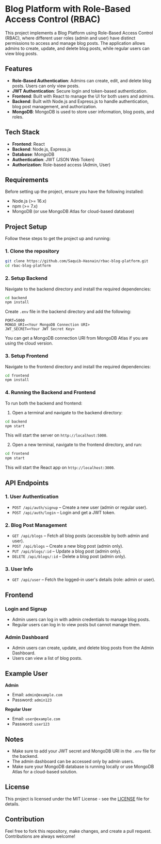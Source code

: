 # Blog Platform with Role-Based Access Control (RBAC)

This project implements a Blog Platform using Role-Based Access Control (RBAC), where different user roles (admin and user) have distinct permissions to access and manage blog posts. The application allows admins to create, update, and delete blog posts, while regular users can view blog posts.

## Features

- **Role-Based Authentication**: Admins can create, edit, and delete blog posts. Users can only view posts.
- **JWT Authentication**: Secure login and token-based authentication.
- **Frontend**: Built with React to manage the UI for both users and admins.
- **Backend**: Built with Node.js and Express.js to handle authentication, blog post management, and authorization.
- **MongoDB**: MongoDB is used to store user information, blog posts, and roles.

## Tech Stack

- **Frontend**: React
- **Backend**: Node.js, Express.js
- **Database**: MongoDB
- **Authentication**: JWT (JSON Web Token)
- **Authorization**: Role-based access (Admin, User)

## Requirements

Before setting up the project, ensure you have the following installed:

- Node.js (>= 16.x)
- npm (>= 7.x)
- MongoDB (or use MongoDB Atlas for cloud-based database)

## Project Setup

Follow these steps to get the project up and running:

### 1. Clone the repository

```bash
git clone https://github.com/Saquib-Hasnain/rbac-blog-platform.git
cd rbac-blog-platform
```

### 2. Setup Backend

Navigate to the backend directory and install the required dependencies:

```bash
cd backend
npm install
```

Create `.env` file in the backend directory and add the following:

```env
PORT=5000
MONGO_URI=<Your MongoDB Connection URI>
JWT_SECRET=<Your JWT Secret Key>
```

You can get a MongoDB connection URI from MongoDB Atlas if you are using the cloud version.

### 3. Setup Frontend

Navigate to the frontend directory and install the required dependencies:

```bash
cd frontend
npm install
```

### 4. Running the Backend and Frontend

To run both the backend and frontend:

1. Open a terminal and navigate to the backend directory:

```bash
cd backend
npm start
```

This will start the server on `http://localhost:5000`.

2. Open a new terminal, navigate to the frontend directory, and run:

```bash
cd frontend
npm start
```

This will start the React app on `http://localhost:3000`.

## API Endpoints

### 1. User Authentication

- `POST /api/auth/signup` – Create a new user (admin or regular user).
- `POST /api/auth/login` – Login and get a JWT token.

### 2. Blog Post Management

- `GET /api/blogs` – Fetch all blog posts (accessible by both admin and user).
- `POST /api/blogs` – Create a new blog post (admin only).
- `PUT /api/blogs/:id` – Update a blog post (admin only).
- `DELETE /api/blogs/:id` – Delete a blog post (admin only).

### 3. User Info

- `GET /api/user` – Fetch the logged-in user's details (role: admin or user).

## Frontend

### Login and Signup

- Admin users can log in with admin credentials to manage blog posts.
- Regular users can log in to view posts but cannot manage them.

### Admin Dashboard

- Admin users can create, update, and delete blog posts from the Admin Dashboard.
- Users can view a list of blog posts.

## Example User

**Admin**
- Email: `admin@example.com`
- Password: `admin123`

**Regular User**
- Email: `user@example.com`
- Password: `user123`

## Notes

- Make sure to add your JWT secret and MongoDB URI in the `.env` file for the backend.
- The admin dashboard can be accessed only by admin users.
- Make sure your MongoDB database is running locally or use MongoDB Atlas for a cloud-based solution.

## License

This project is licensed under the MIT License - see the [LICENSE](LICENSE) file for details.

## Contribution

Feel free to fork this repository, make changes, and create a pull request. Contributions are always welcome!
